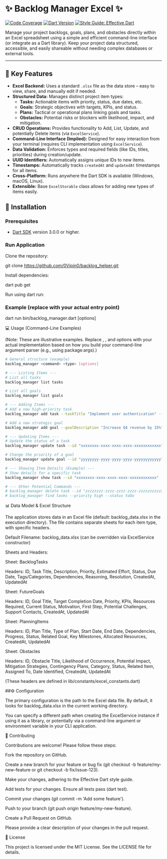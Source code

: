 # ✨ Backlog Manager Excel ✨

[![Code Coverage](https://img.shields.io/codecov/c/github/0Vipin0/backlog_helper)](https://codecov.io/gh/0Vipin0/backlog_helper)
[![Dart Version](https://img.shields.io/badge/Dart-%3E%3D3.0.0-blue.svg)](https://dart.dev)
[![Style Guide: Effective Dart](https://img.shields.io/badge/style-effective_dart-40c4ff.svg)](https://dart.dev/guides/language/effective-dart)

Manage your project backlogs, goals, plans, and obstacles directly within an Excel spreadsheet using a simple and efficient command-line interface (or integrate as a Dart library). Keep your project data structured, accessible, and easily shareable without needing complex databases or external tools.

---

## 🚀 Key Features

*   **Excel Backend:** Uses a standard `.xlsx` file as the data store – easy to view, share, and manually edit if needed.
*   **Structured Data:** Manages distinct project item types:
    *   **Tasks:** Actionable items with priority, status, due dates, etc.
    *   **Goals:** Strategic objectives with targets, KPIs, and status.
    *   **Plans:** Tactical or operational plans linking goals and tasks.
    *   **Obstacles:** Potential risks or blockers with likelihood, impact, and mitigation.
*   **CRUD Operations:** Provides functionality to Add, List, Update, and potentially Delete items (via `ExcelService`).
*   **Command-Line Interface (Implied):** Designed for easy interaction from your terminal (requires CLI implementation using `ExcelService`).
*   **Data Validation:** Enforces types and required fields (like IDs, titles, priorities) during creation/update.
*   **UUID Identifiers:** Automatically assigns unique IDs to new items.
*   **Timestamps:** Automatically tracks `createdAt` and `updatedAt` timestamps for all items.
*   **Cross-Platform:** Runs anywhere the Dart SDK is available (Windows, macOS, Linux).
*   **Extensible:** Base `ExcelStorable` class allows for adding new types of items easily.

## 🔧 Installation

### Prerequisites

*   [Dart SDK](https://dart.dev/get-dart) version 3.0.0 or higher.


### Run Application

Clone the repository:

git clone https://github.com/0Vipin0/backlog_helper.git

Install dependencies:

dart pub get

Run using dart run:

### Example (replace with your actual entry point)
dart run bin/backlog_manager.dart <command> [options]

💻 Usage (Command-Line Examples)

(Note: These are illustrative examples. Replace <command>, <type>, and options with your actual implementation based on how you build your command-line argument parser (e.g., using package:args).)

```bash
# General structure (example)
backlog_manager <command> <type> [options]

# --- Listing Items ---
# List all tasks
backlog_manager list tasks

# List all goals
backlog_manager list goals

# --- Adding Items ---
# Add a new high-priority task
backlog_manager add task --taskTitle "Implement user authentication" --priority high --description "Use JWT for auth"

# Add a new strategic goal
backlog_manager add goal --goalDescription "Increase Q4 revenue by 15%" --targetCompletionDate 2024-12-31 --priority high --typeOfPlan strategic

# --- Updating Items ---
# Update the status of a task
backlog_manager update task --id "xxxxxxxx-xxxx-xxxx-xxxx-xxxxxxxxxxxx" --status inProgress

# Change the priority of a goal
backlog_manager update goal --id "yyyyyyyy-yyyy-yyyy-yyyy-yyyyyyyyyyyy" --priority medium

# --- Showing Item Details (Example) ---
# Show details for a specific task
backlog_manager show task --id "xxxxxxxx-xxxx-xxxx-xxxx-xxxxxxxxxxxx"

# --- Other Potential Commands ---
# backlog_manager delete task --id "zzzzzzzz-zzzz-zzzz-zzzz-zzzzzzzzzzzz"
# backlog_manager find tasks --priority high --status toDo
```

📊 Data Model & Excel Structure

The application stores data in an Excel file (default: backlog_data.xlsx in the execution directory). The file contains separate sheets for each item type, with specific headers.

Default Filename: backlog_data.xlsx (can be overridden via ExcelService constructor)

Sheets and Headers:

Sheet: BacklogTasks

Headers: ID, Task Title, Description, Priority, Estimated Effort, Status, Due Date, Tags/Categories, Dependencies, Reasoning, Resolution, CreatedAt, UpdatedAt

Sheet: FutureGoals

Headers: ID, Goal Title, Target Completion Date, Priority, KPIs, Resources Required, Current Status, Motivation, First Step, Potential Challenges, Support Contacts, CreatedAt, UpdatedAt

Sheet: PlanningItems

Headers: ID, Plan Title, Type of Plan, Start Date, End Date, Dependencies, Progress, Status, Related Goal, Key Milestones, Allocated Resources, CreatedAt, UpdatedAt

Sheet: Obstacles

Headers: ID, Obstacle Title, Likelihood of Occurrence, Potential Impact, Mitigation Strategies, Contingency Plans, Category, Status, Related Item, Assigned To, Date Identified, CreatedAt, UpdatedAt

(These headers are defined in lib/constants/excel_constants.dart)

##⚙️ Configuration

The primary configuration is the path to the Excel data file. By default, it looks for backlog_data.xlsx in the current working directory.

You can specify a different path when creating the ExcelService instance if using it as a library, or potentially via a command-line argument or environment variable in your CLI application.

🤝 Contributing

Contributions are welcome! Please follow these steps:

Fork the repository on GitHub.

Create a new branch for your feature or bug fix (git checkout -b feature/my-new-feature or git checkout -b fix/issue-123).

Make your changes, adhering to the Effective Dart style guide.

Add tests for your changes. Ensure all tests pass (dart test).

Commit your changes (git commit -m 'Add some feature').

Push to your branch (git push origin feature/my-new-feature).

Create a Pull Request on GitHub.

Please provide a clear description of your changes in the pull request.

📜 License

This project is licensed under the MIT License. See the LICENSE file for details.
